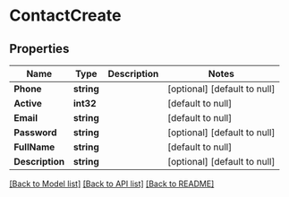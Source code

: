 # ContactCreate

## Properties
Name | Type | Description | Notes
------------ | ------------- | ------------- | -------------
**Phone** | **string** |  | [optional] [default to null]
**Active** | **int32** |  | [default to null]
**Email** | **string** |  | [default to null]
**Password** | **string** |  | [optional] [default to null]
**FullName** | **string** |  | [default to null]
**Description** | **string** |  | [optional] [default to null]

[[Back to Model list]](../README.md#documentation-for-models) [[Back to API list]](../README.md#documentation-for-api-endpoints) [[Back to README]](../README.md)


